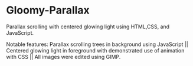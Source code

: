 # Gloomy-Parallax
Parallax scrolling with centered glowing light using HTML,CSS, and JavaScript.

Notable features:
Parallax scrolling trees in background using JavaScript ||
Centered glowing light in foreground with demonstrated use of animation with CSS ||
All images were edited using GIMP.
